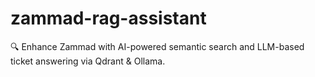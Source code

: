 # zammad-rag-assistant
🔍 Enhance Zammad with AI-powered semantic search and LLM-based ticket answering via Qdrant &amp; Ollama.

